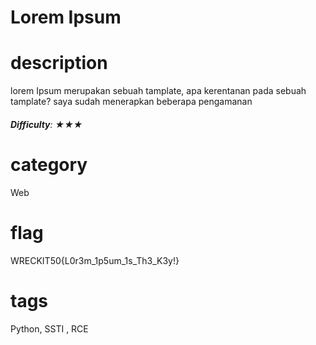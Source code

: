 # Lorem Ipsum 

# description
lorem Ipsum merupakan sebuah tamplate, apa kerentanan pada sebuah tamplate? saya sudah menerapkan beberapa pengamanan

###### **Difficulty**:  ★★★ 
# category
Web


# flag
WRECKIT50{L0r3m_1p5um_1s_Th3_K3y!}

# tags
Python, SSTI , RCE
